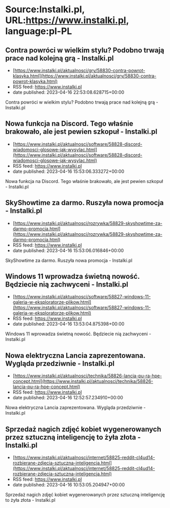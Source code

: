 # Source:Instalki.pl, URL:https://www.instalki.pl, language:pl-PL

## Contra powróci w wielkim stylu? Podobno trwają prace nad kolejną grą - Instalki.pl
 - [https://www.instalki.pl/aktualnosci/gry/58830-contra-powrot-klasyka.html](https://www.instalki.pl/aktualnosci/gry/58830-contra-powrot-klasyka.html)
 - RSS feed: https://www.instalki.pl
 - date published: 2023-04-16 22:53:08.628715+00:00

Contra powróci w wielkim stylu? Podobno trwają prace nad kolejną grą - Instalki.pl

## Nowa funkcja na Discord. Tego właśnie brakowało, ale jest pewien szkopuł - Instalki.pl
 - [https://www.instalki.pl/aktualnosci/software/58828-discord-wiadomosci-glosowe-jak-wysylac.html](https://www.instalki.pl/aktualnosci/software/58828-discord-wiadomosci-glosowe-jak-wysylac.html)
 - RSS feed: https://www.instalki.pl
 - date published: 2023-04-16 15:53:06.333272+00:00

Nowa funkcja na Discord. Tego właśnie brakowało, ale jest pewien szkopuł - Instalki.pl

## SkyShowtime za darmo. Ruszyła nowa promocja - Instalki.pl
 - [https://www.instalki.pl/aktualnosci/rozrywka/58829-skyshowtime-za-darmo-promocja.html](https://www.instalki.pl/aktualnosci/rozrywka/58829-skyshowtime-za-darmo-promocja.html)
 - RSS feed: https://www.instalki.pl
 - date published: 2023-04-16 15:53:06.016846+00:00

SkyShowtime za darmo. Ruszyła nowa promocja - Instalki.pl

## Windows 11 wprowadza świetną nowość. Będziecie nią zachwyceni - Instalki.pl
 - [https://www.instalki.pl/aktualnosci/software/58827-windows-11-galeria-w-eksploratorze-plikow.html](https://www.instalki.pl/aktualnosci/software/58827-windows-11-galeria-w-eksploratorze-plikow.html)
 - RSS feed: https://www.instalki.pl
 - date published: 2023-04-16 13:53:04.875398+00:00

Windows 11 wprowadza świetną nowość. Będziecie nią zachwyceni - Instalki.pl

## Nowa elektryczna Lancia zaprezentowana. Wygląda przedziwnie - Instalki.pl
 - [https://www.instalki.pl/aktualnosci/technika/58826-lancia-pu-ra-hpe-concept.html](https://www.instalki.pl/aktualnosci/technika/58826-lancia-pu-ra-hpe-concept.html)
 - RSS feed: https://www.instalki.pl
 - date published: 2023-04-16 12:52:57.234910+00:00

Nowa elektryczna Lancia zaprezentowana. Wygląda przedziwnie - Instalki.pl

## Sprzedaż nagich zdjęć kobiet wygenerowanych przez sztuczną inteligencję to żyła złota - Instalki.pl
 - [https://www.instalki.pl/aktualnosci/internet/58825-reddit-cl4ud14-rozbierane-zdjecia-sztuczna-inteligencja.html](https://www.instalki.pl/aktualnosci/internet/58825-reddit-cl4ud14-rozbierane-zdjecia-sztuczna-inteligencja.html)
 - RSS feed: https://www.instalki.pl
 - date published: 2023-04-16 10:53:05.204947+00:00

Sprzedaż nagich zdjęć kobiet wygenerowanych przez sztuczną inteligencję to żyła złota - Instalki.pl

